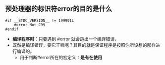 ## 预处理器的标识符error的目的是什么

```
#if __STDC_VERSION__ != 199901L
    #error Not C99
#endif
```

+ **编译程序时**：只要遇到 #error 就会跳出一个编译错误，
+ 既然是编译错误，要它干嘛呢？其目的就是保证程序是按照你所设想的那样进行编译的。
  + 用于判断#error所在的宏定义：**是有在使用**